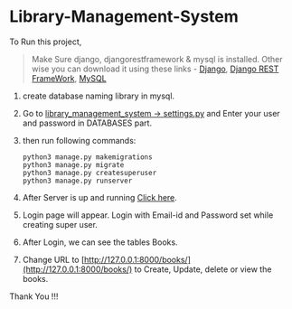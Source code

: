 # Library-Management-System

To Run this project, 

> Make Sure django, djangorestframework & mysql is installed.
Other wise you can download it using these links - [Django](https://pypi.org/project/Django/), [Django REST FrameWork](https://pypi.org/project/djangorestframework/), [MySQL](https://www.digitalocean.com/community/tutorials/how-to-install-mysql-on-ubuntu-20-04)

1. create database naming library in mysql.

2. Go to [library_management_system -> settings.py](library_management_system/settings.py)   and Enter your user and password in DATABASES part.

3. then run following commands:
   ```
   python3 manage.py makemigrations
   python3 manage.py migrate
   python3 manage.py createsuperuser
   python3 manage.py runserver
   ```
4. After Server is up and running [Click here](http://127.0.0.1:8000/).

5. Login page will appear. Login with Email-id and Password set while creating super user.

6. After Login, we can see the tables Books.

7. Change URL to [http://127.0.0.1:8000/books/](http://127.0.0.1:8000/books/) to Create, Update, delete or view the books.

Thank You !!!
